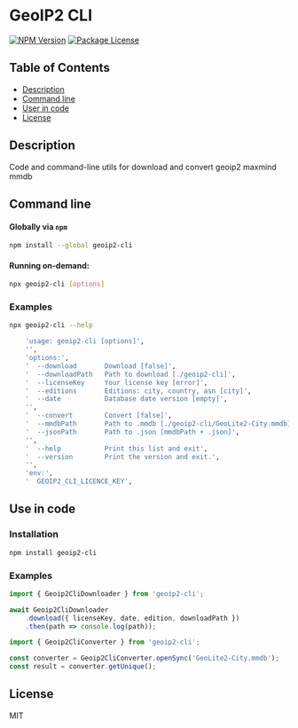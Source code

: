 # GeoIP2 CLI

<a href="https://www.npmjs.com/package/geoip2-cli"><img src="https://img.shields.io/npm/v/geoip2-cli.svg" alt="NPM Version" /></a>
<a href="https://www.npmjs.com/package/geoip2-cli"><img src="https://img.shields.io/npm/l/geoip2-cli.svg" alt="Package License" /></a>

## Table of Contents

- [Description](#description)
- [Command line](#command-line)
- [User in code](#use-in-code)
- [License](#license)

## Description

Code and command-line utils for download and convert geoip2 maxmind mmdb

## Command line

#### Globally via `npm`

```sh
npm install --global geoip2-cli
```

#### Running on-demand:

```sh
npx geoip2-cli [options]
```

### Examples

```sh
npx geoip2-cli --help
```

```sh
    'usage: geoip2-cli [options]',
    '',
    'options:',
    '  --download       Download [false]',
    '  --downloadPath   Path to download [./geoip2-cli]',
    '  --licenseKey     Your license key [error]',
    '  --editions       Editions: city, country, asn [city]',
    '  --date           Database date version [empty]',
    '',
    '  --convert        Convert [false]',
    '  --mmdbPath       Path to .mmdb [./geoip2-cli/GeoLite2-City.mmdb]',
    '  --jsonPath       Path to .json [mmdbPath + .json]',
    '',
    '  --help           Print this list and exit',
    '  --version        Print the version and exit.',
    '',
    'env:',
    '  GEOIP2_CLI_LICENCE_KEY',
```

## Use in code

### Installation

```bash
npm install geoip2-cli
```

### Examples

```ts
import { Geoip2CliDownloader } from 'geoip2-cli';

await Geoip2CliDownloader
    .download({ licenseKey, date, edition, downloadPath })
    .then(path => console.log(path));
```

```ts
import { Geoip2CliConverter } from 'geoip2-cli';

const converter = Geoip2CliConverter.openSync('GeoLite2-City.mmdb');
const result = converter.getUnique();
```

## License

MIT
